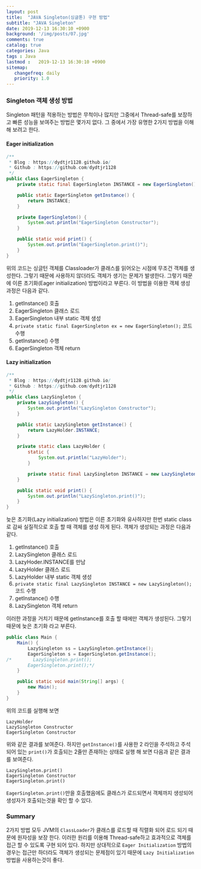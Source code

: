 ```yaml
---
layout: post
title:  "JAVA Singleton(싱글톤) 구현 방법"
subtitle: "JAVA Singleton"
date: 2019-12-13 16:30:10 +0900
background: '/img/posts/07.jpg'
comments: true
catalog: true
categories: Java
tags : Java
lastmod :   2019-12-13 16:30:10 +0900
sitemap:
   changefreq: daily
   priority: 1.0
---
```



### Singleton 객체 생성 방법

Singleton 패턴을 적용하는 방법은 무척이나 많지만 그중에서 Thread-safe를 보장하고 빠른 성능을 보여주는 방법은 몇가지 없다. 그 중에서 가장 유명한 2가지 방법을 이해해 보려고 한다.

#### Eager initialization

```java
/**
 * Blog : https://dydtjr1128.github.io/
 * Github : https://github.com/dydtjr1128
 */
public class EagerSingleton {
    private static final EagerSingleton INSTANCE = new EagerSingleton();

    public static EagerSingleton getInstance() {
        return INSTANCE;
    }

    private EagerSingleton() {
        System.out.println("EagerSingleton Constructor");
    }

    public static void print() {
        System.out.println("EagerSingleton.print()");
    }
}
```

위의 코드는 싱글턴 객체를 Classloader가 클래스를 읽어오는 시점에 무조건 객체를 생성한다. 그렇기 때문에 사용하지 않더라도 객체가 생기는 문제가 발생한다.
그렇기 때문에 이른 초기화(Eager initialization) 방법이라고 부른다.
이 방법을 이용한 객체 생성 과정은 다음과 같다.

1. getInstance() 호출
2. EagerSingleton 클래스 로드
3. EagerSingleton 내부 static 객체 생성
4. `private static final EagerSingleton ex = new EagerSingleton();` 코드 수행
5. getInstance() 수행
6. EagerSingleton 객체 return

#### Lazy initialization

```java
/**
 * Blog : https://dydtjr1128.github.io/
 * Github : https://github.com/dydtjr1128
 */
public class LazySingleton {
    private LazySingleton() {
        System.out.println("LazySingleton Constructor");
    }

    public static LazySingleton getInstance() {
        return LazyHolder.INSTANCE;
    }

    private static class LazyHolder {
        static {
            System.out.println("LazyHolder");
        }

        private static final LazySingleton INSTANCE = new LazySingleton();
    }

    public static void print() {
        System.out.println("LazySingleton.print()");
    }
}
```

늦은 초기화(Lazy initialization) 방법은 이른 초기화와 유사하지만 한번 static class로 감싸 실질적으로 호출 할 때 객체를 생성 하게 된다.
객체가 생성되는 과정은 다음과 같다.

1. getInstance() 호출
2. LazySingleton 클래스 로드
3. LazyHoder.INSTANCE를 만남
4. LazyHolder 클래스 로드
5. LazyHolder 내부 static 객체 생성
6. `private static final LazySingleton INSTANCE = new LazySingleton();` 코드 수행
7. getInstance() 수행
8. LazySingleton 객체 return

이러한 과정을 거치기 때문에 getInstance를 호출 할 때에만 객체가 생성된다. 그렇기 때문에 늦은 초기화 라고 부른다.

```java
public class Main {
    Main() {
        LazySingleton ss = LazySingleton.getInstance();
        EagerSingleton s = EagerSingleton.getInstance();
/*        LazySingleton.print();
        EagerSingleton.print();*/
    }

    public static void main(String[] args) {
        new Main();
    }
}
```

위의 코드를 실행해 보면

```result
LazyHolder
LazySingleton Constructor
EagerSingleton Constructor
```

위와 같은 결과를 보여준다. 하지만 `getInstance()`를 사용한 2 라인을 주석하고 주석되어 있는 `print()`가 호출되는 2줄만 존재하는 상태로 실행 해 보면 다음과 같은 결과를 보여준다.

```result
LazySingleton.print()
EagerSingleton Constructor
EagerSingleton.print()
```

`EagerSingleton.print()`만을 호출했음에도 클래스가 로드되면서 객체까지 생성되어 생성자가 호출되는것을 확인 할 수 있다.

### Summary

2가지 방법 모두 JVM의 `ClassLoader`가 클래스를 로드할 때 직렬화 되어 로드 되기 때문에 원자성을 보장 한다.
이러한 원리를 이용해 Thread-safe하고 효과적으로 객체를 접근 할 수 있도록 구현 되어 있다. 하지만 상대적으로 `Eager Initialization` 방법의 경우는 접근만 하더라도 객체가 생성되는 문제점이 있기 때문에 `Lazy Initialization` 방법을 사용하는것이 좋다.
